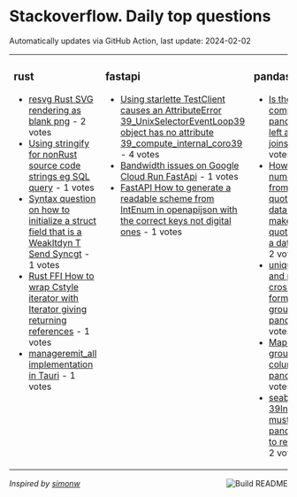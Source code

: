 # Stackoverflow. Daily top questions 

Automatically updates via GitHub Action, last update: <!-- date starts -->2024-02-02<!-- date ends -->


<table><tr><td valign="top" width="33%">

### rust
<!-- rust starts -->
* [resvg Rust SVG rendering as blank png](https://stackoverflow.com/questions/77917222/resvg-rust-svg-rendering-as-blank-png) - 2 votes
* [Using stringify for nonRust source code strings eg SQL query](https://stackoverflow.com/questions/77922814/using-stringify-for-non-rust-source-code-strings-e-g-sql-query) - 1 votes
* [Syntax question on how to initialize a struct field that is a Weakltdyn T  Send  Syncgt](https://stackoverflow.com/questions/77917195/syntax-question-on-how-to-initialize-a-struct-field-that-is-a-weakdyn-t-send) - 1 votes
* [Rust FFI  How to wrap Cstyle iterator with Iterator giving returning references](https://stackoverflow.com/questions/77920865/rust-ffi-how-to-wrap-c-style-iterator-with-iterator-giving-returning-reference) - 1 votes
* [manageremit_all implementation in Tauri](https://stackoverflow.com/questions/77921787/manager-emit-all-implementation-in-tauri) - 1 votes
<!-- rust ends -->
</td><td valign="top" width="34%">


### fastapi
<!-- fastapi starts -->
* [Using starlette TestClient causes an AttributeError  39_UnixSelectorEventLoop39 object has no attribute 39_compute_internal_coro39](https://stackoverflow.com/questions/77920123/using-starlette-testclient-causes-an-attributeerror-unixselectoreventloop-o) - 4 votes
* [Bandwidth issues on Google Cloud Run FastApi](https://stackoverflow.com/questions/77923027/bandwidth-issues-on-google-cloud-run-fastapi) - 1 votes
* [FastAPI How to generate a readable scheme from IntEnum in openapijson with the correct keys not digital ones](https://stackoverflow.com/questions/77918536/fastapi-how-to-generate-a-readable-scheme-from-intenum-in-openapi-json-with-the) - 1 votes
<!-- fastapi ends -->
</td><td valign="top" width="34%">


### pandas
<!-- pandas starts -->
* [Is the time complexity for pandas inner left and right joins On](https://stackoverflow.com/questions/77919947/is-the-time-complexity-for-pandas-inner-left-and-right-joins-on) - 3 votes
* [How to get numeric data from the quotobjectquot data type and make it quotintquot in a dataframe](https://stackoverflow.com/questions/77918063/how-to-get-numeric-data-from-the-object-data-type-and-make-it-int-in-a-dataf) - 2 votes
* [unique melt and pivot crosstab format with a groupby using pandas](https://stackoverflow.com/questions/77917091/unique-melt-and-pivot-crosstab-format-with-a-groupby-using-pandas) - 2 votes
* [Map the upper group to the column in pandas](https://stackoverflow.com/questions/77918540/map-the-upper-group-to-the-column-in-pandas) - 2 votes
* [seaborn error 39Input data must be a pandas object to reorder39](https://stackoverflow.com/questions/77918172/seaborn-error-input-data-must-be-a-pandas-object-to-reorder) - 2 votes
<!-- pandas ends -->
</td></tr></table>

<a href="https://github.com/hp0404/hp0404/actions"><img src="https://github.com/hp0404/hp0404/workflows/Build%20README/badge.svg" align="right" alt="Build README"></a> <p>*Inspired by  [simonw](https://github.com/simonw/simonw)*</p>
